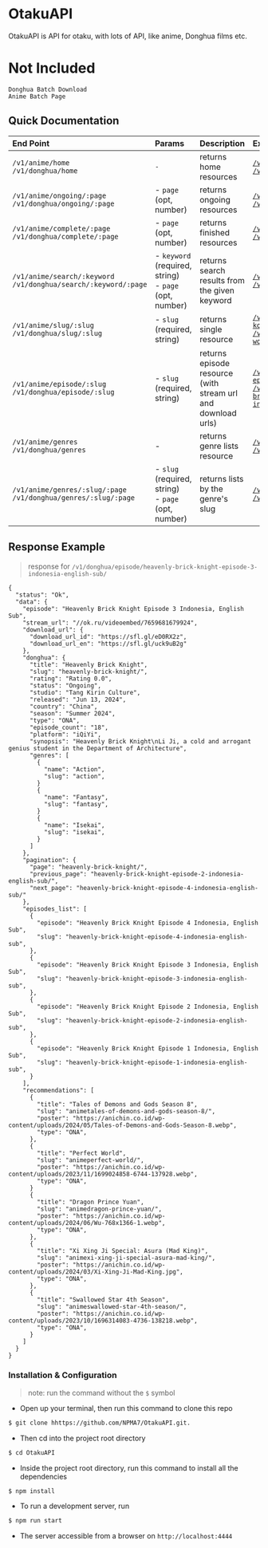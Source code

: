 # OtakuAPI

OtakuAPI is API for otaku, with lots of API, like anime, Donghua films etc.

# Not Included
    Donghua Batch Download
    Anime Batch Page
## Quick Documentation 

| End Point | Params | Description | Example |
| :-- | :-- | :-- | :-- |
| `/v1/anime/home` <br> `/v1/donghua/home`   | `-`  | returns home resources | [`/v1/anime/home`](https://otaku-api.vercel.app/v1/anime/home) <br>  [`/v1/donghua/home`](https://otaku-api.vercel.app/v1/donghua/home) |
| `/v1/anime/ongoing/:page` <br> `/v1/donghua/ongoing/:page`  | - `page` (opt, number) | returns ongoing resources | [`/v1/anime/ongoing/2`](https://otaku-api.vercel.app/v1/anime/ongoing/2) <br> [`/v1/donghua/ongoing/2`](https://otaku-api.vercel.app/v1/donghua/ongoing/2) |
| `/v1/anime/complete/:page` <br> `/v1/donghua/complete/:page` | - `page` (opt, number)  | returns finished resources | [`/v1/anime/complete/1`](https://otaku-api.vercel.app/v1/anime/complete/1) <br> [`/v1/donghua/complete/1`](https://otaku-api.vercel.app/v1/donghua/complete/1) |
| `/v1/anime/search/:keyword` <br> `/v1/donghua/search/:keyword/:page`| - `keyword` (required, string)  <br> - `page` (opt, number)  | returns search results from the given keyword |   [`/v1/anime/search/hibike`](https://otaku-api.vercel.app/v1/hibike/search/hibike) <br> [`/v1/donghua/search/apotheosis`](https://otaku-api.vercel.app/v1/donghua/search/apotheosis) |
| `/v1/anime/slug/:slug` <br> `/v1/donghua/slug/:slug`  | - `slug` (required, string)  | returns single resource | [`/v1/anime/slug/ookami-koushinryou-2024-sub-indo`](https://otaku-api.vercel.app/v1/anime/slug/ookami-koushinryou-2024-sub-indo) <br> [`/v1/donghua/slug/perfect-world`](https://otaku-api.vercel.app/v1/donghua/slug/perfect-world) |
| `/v1/anime/episode/:slug` <br> `/v1/donghua/episode/:slug` | - `slug` (required, string) | returns episode resource (with stream url and download urls) | [`/v1/anime/episode/okmw-episode-7-sub-indo/`](https://otaku-api.vercel.app/v1/anime/episode/okmw-episode-7-sub-indo/) <br> [`/v1/donghua/episode/heavenly-brick-knight-episode-3-indonesia-english-sub/`](https://otaku-api.vercel.app/v1/donghua/episode/heavenly-brick-knight-episode-3-indonesia-english-sub/) |
| `/v1/anime/genres` <br> `/v1/donghua/genres` | - | returns genre lists resource | [`/v1/anime/genres`](https://otaku-api.vercel.app/v1/anime/genres) <br> [`/v1/donghua/genres`](https://otaku-api.vercel.app/v1/donghua/genres) |
| `/v1/anime/genres/:slug/:page` <br> `/v1/donghua/genres/:slug/:page` | - `slug` (required, string) <br>  - `page` (opt, number) | returns lists by the genre's slug | [`/v1/donghua/genres/action/1`](https://otaku-api.vercel.app/v1/anime/genres/action/1) <br> [`/v1/donghua/genres/action/1`](https://otaku-api.vercel.app/v1/donghua/genres/action/1) |

## Response Example
> response for `/v1/donghua/episode/heavenly-brick-knight-episode-3-indonesia-english-sub/`
```json5
{
  "status": "Ok",
  "data": {
    "episode": "Heavenly Brick Knight Episode 3 Indonesia, English Sub",
    "stream_url": "//ok.ru/videoembed/7659681679924",
    "download_url": {
      "download_url_id": "https://sfl.gl/eD0RX2z",
      "download_url_en": "https://sfl.gl/uck9uB2g"
    },
    "donghua": {
      "title": "Heavenly Brick Knight",
      "slug": "heavenly-brick-knight/",
      "rating": "Rating 0.0",
      "status": "Ongoing",
      "studio": "Tang Kirin Culture",
      "released": "Jun 13, 2024",
      "country": "China",
      "season": "Summer 2024",
      "type": "ONA",
      "episode_count": "18",
      "platform": "iQiYi",
      "synopsis": "Heavenly Brick Knight\nLi Ji, a cold and arrogant genius student in the Department of Architecture",
      "genres": [
        {
          "name": "Action",
          "slug": "action",
        }
        {
          "name": "Fantasy",
          "slug": "fantasy",
        }
        {
          "name": "Isekai",
          "slug": "isekai",
        }
      ]
    },
    "pagination": {
      "page": "heavenly-brick-knight/",
      "previous_page": "heavenly-brick-knight-episode-2-indonesia-english-sub/",
      "next_page": "heavenly-brick-knight-episode-4-indonesia-english-sub/"
    },
    "episodes_list": [
      {
        "episode": "Heavenly Brick Knight Episode 4 Indonesia, English Sub",
        "slug": "heavenly-brick-knight-episode-4-indonesia-english-sub",
      },
      {
        "episode": "Heavenly Brick Knight Episode 3 Indonesia, English Sub",
        "slug": "heavenly-brick-knight-episode-3-indonesia-english-sub",
      },
      {
        "episode": "Heavenly Brick Knight Episode 2 Indonesia, English Sub",
        "slug": "heavenly-brick-knight-episode-2-indonesia-english-sub",
      },
      {
        "episode": "Heavenly Brick Knight Episode 1 Indonesia, English Sub",
        "slug": "heavenly-brick-knight-episode-1-indonesia-english-sub",
      }
    ],
    "recommendations": [
      {
        "title": "Tales of Demons and Gods Season 8",
        "slug": "animetales-of-demons-and-gods-season-8/",
        "poster": "https://anichin.co.id/wp-content/uploads/2024/05/Tales-of-Demons-and-Gods-Season-8.webp",
        "type": "ONA",
      },
      {
        "title": "Perfect World",
        "slug": "animeperfect-world/",
        "poster": "https://anichin.co.id/wp-content/uploads/2023/11/1699024858-6744-137928.webp",
        "type": "ONA",
      }
      {
        "title": "Dragon Prince Yuan",
        "slug": "animedragon-prince-yuan/",
        "poster": "https://anichin.co.id/wp-content/uploads/2024/06/Wu-768x1366-1.webp",
        "type": "ONA",
      },
      {
        "title": "Xi Xing Ji Special: Asura (Mad King)",
        "slug": "animexi-xing-ji-special-asura-mad-king/",
        "poster": "https://anichin.co.id/wp-content/uploads/2024/03/Xi-Xing-Ji-Mad-King.jpg",
        "type": "ONA",
      },
      {
        "title": "Swallowed Star 4th Season",
        "slug": "animeswallowed-star-4th-season/",
        "poster": "https://anichin.co.id/wp-content/uploads/2023/10/1696314083-4736-138218.webp",
        "type": "ONA",
      }
    ]
  }
}
```

### Installation & Configuration
> note: run the command without the `$` symbol

- Open up your terminal, then run this command to clone this repo
```bash
$ git clone hhttps://github.com/NPMA7/OtakuAPI.git.
```

- Then cd into the project root directory 
```bash
$ cd OtakuAPI
```

- Inside the project root directory, run this command to install all the dependencies
```bash
$ npm install
``` 

- To run a development server, run
```bash
$ npm run start
```
- The server accessible from a browser on `http://localhost:4444`

